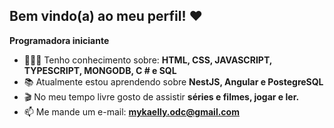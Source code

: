 ## Bem vindo(a) ao meu perfil! ❤️

**Programadora iniciante**

- 👩🏻‍💻 Tenho conhecimento sobre: **HTML, CSS, JAVASCRIPT, TYPESCRIPT, MONGODB, C # e SQL**
- 📚 Atualmente estou aprendendo sobre **NestJS, Angular e PostegreSQL**
- 🎬 No meu tempo livre gosto de assistir **séries e filmes, jogar e ler.**
- 📫 Me mande um e-mail: **mykaelly.odc@gmail.com**
